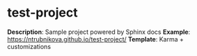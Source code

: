 # test-project

**Description**: Sample project powered by Sphinx docs
**Example**: https://ntrubnikova.github.io/test-project/
**Template**: Karma + customizations
